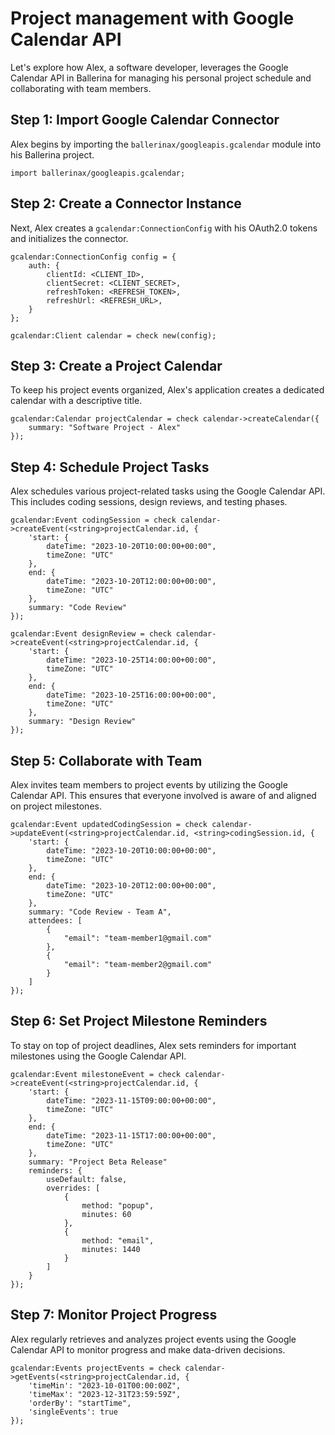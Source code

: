 # Project management with Google Calendar API

Let's explore how Alex, a software developer, leverages the Google Calendar API in Ballerina for managing his personal project schedule and collaborating with team members.

## Step 1: Import Google Calendar Connector

Alex begins by importing the `ballerinax/googleapis.gcalendar` module into his Ballerina project.

```ballerina
import ballerinax/googleapis.gcalendar;
```

## Step 2: Create a Connector Instance

Next, Alex creates a `gcalendar:ConnectionConfig` with his OAuth2.0 tokens and initializes the connector.

```ballerina
gcalendar:ConnectionConfig config = {
    auth: {
        clientId: <CLIENT_ID>,
        clientSecret: <CLIENT_SECRET>,
        refreshToken: <REFRESH_TOKEN>,
        refreshUrl: <REFRESH_URL>,
    }
};

gcalendar:Client calendar = check new(config);
```

## Step 3: Create a Project Calendar

To keep his project events organized, Alex's application creates a dedicated calendar with a descriptive title.

```ballerina
gcalendar:Calendar projectCalendar = check calendar->createCalendar({
    summary: "Software Project - Alex"
});
```

## Step 4: Schedule Project Tasks

Alex schedules various project-related tasks using the Google Calendar API. This includes coding sessions, design reviews, and testing phases.

```ballerina
gcalendar:Event codingSession = check calendar->createEvent(<string>projectCalendar.id, {
    'start: {
        dateTime: "2023-10-20T10:00:00+00:00",
        timeZone: "UTC"
    },
    end: {
        dateTime: "2023-10-20T12:00:00+00:00",
        timeZone: "UTC"
    },
    summary: "Code Review"
});

gcalendar:Event designReview = check calendar->createEvent(<string>projectCalendar.id, {
    'start: {
        dateTime: "2023-10-25T14:00:00+00:00",
        timeZone: "UTC"
    },
    end: {
        dateTime: "2023-10-25T16:00:00+00:00",
        timeZone: "UTC"
    },
    summary: "Design Review"
});
```

## Step 5: Collaborate with Team

Alex invites team members to project events by utilizing the Google Calendar API. This ensures that everyone involved is aware of and aligned on project milestones.

```ballerina
gcalendar:Event updatedCodingSession = check calendar->updateEvent(<string>projectCalendar.id, <string>codingSession.id, {
    'start: {
        dateTime: "2023-10-20T10:00:00+00:00",
        timeZone: "UTC"
    },
    end: {
        dateTime: "2023-10-20T12:00:00+00:00",
        timeZone: "UTC"
    },
    summary: "Code Review - Team A",
    attendees: [
        {
            "email": "team-member1@gmail.com"
        },
        {
            "email": "team-member2@gmail.com"
        }
    ]
});
```

## Step 6: Set Project Milestone Reminders

To stay on top of project deadlines, Alex sets reminders for important milestones using the Google Calendar API.

```ballerina
gcalendar:Event milestoneEvent = check calendar->createEvent(<string>projectCalendar.id, {
    'start: {
        dateTime: "2023-11-15T09:00:00+00:00",
        timeZone: "UTC"
    },
    end: {
        dateTime: "2023-11-15T17:00:00+00:00",
        timeZone: "UTC"
    },
    summary: "Project Beta Release"
    reminders: {
        useDefault: false,
        overrides: [
            {
                method: "popup",
                minutes: 60
            },
            {
                method: "email",
                minutes: 1440
            }
        ]
    }
});
```

## Step 7: Monitor Project Progress

Alex regularly retrieves and analyzes project events using the Google Calendar API to monitor progress and make data-driven decisions.

```ballerina
gcalendar:Events projectEvents = check calendar->getEvents(<string>projectCalendar.id, {
    'timeMin': "2023-10-01T00:00:00Z",
    'timeMax': "2023-12-31T23:59:59Z",
    'orderBy': "startTime",
    'singleEvents': true
});
```
